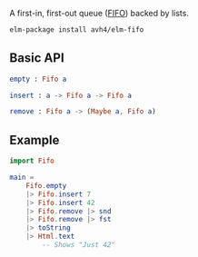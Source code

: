 
A first-in, first-out queue ([FIFO](https://en.wikipedia.org/wiki/FIFO_(computing_and_electronics))) backed by lists.

```bash
elm-package install avh4/elm-fifo
```

## Basic API

```elm
empty : Fifo a

insert : a -> Fifo a -> Fifo a

remove : Fifo a -> (Maybe a, Fifo a)
```


## Example

```elm
import Fifo

main =
    Fifo.empty
    |> Fifo.insert 7
    |> Fifo.insert 42
    |> Fifo.remove |> snd
    |> Fifo.remove |> fst
    |> toString
    |> Html.text
        -- Shows "Just 42"
```
